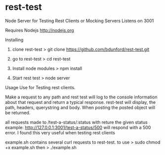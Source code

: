 rest-test
=========

Node Server for Testing Rest Clients or Mocking Servers
Listens on 3001

Requires Nodejs http://nodejs.org


Installing
1. clone rest-test > git clone https://github.com/bdunford/rest-test.git

2. go to rest-test > cd rest-test

3. Install node modules > npm install

3. Start rest test > node server


Usage
Use for Testing rest clients.  

Make a request to any path and rest test will log to the console information about that request and return a typical response.  rest-test will display, the path,  headers, querystring and body.  When posting the posted object will be returned.

all requests made to /test-a-status/:status with reture the given status example:  http://127.0.0.1:3001/test-a-status/500 will respond with a 500 error. I found this very useful when testing rest clients

example.sh contains several curl requests to rest-test.  to use > sudo chmod +x example.sh  then > ./example.sh
